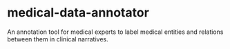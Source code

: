 # medical-data-annotator
An annotation tool for medical experts to label medical entities and relations between them in clinical narratives.
